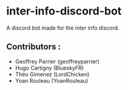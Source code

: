 # inter-info-discord-bot
A discord bot made for the inter info discord.

## Contributors :
* Geoffrey Parrier (geoffreyparrier)
* Hugo Cartigny (BlueskyFR)
* Théo Gimenez (LordChicken)
* Yoan Rouleau (YoanRouleau)
